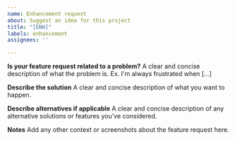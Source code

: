 ```yaml
---
name: Enhancement request
about: Suggest an idea for this project
title: "[ENH]"
labels: enhancement
assignees: ''

---
```


**Is your feature request related to a problem?**
A clear and concise description of what the problem is. Ex. I'm always frustrated when [...]

**Describe the solution**
A clear and concise description of what you want to happen.

**Describe alternatives if applicable**
A clear and concise description of any alternative solutions or features you've considered.

**Notes**
Add any other context or screenshots about the feature request here.
